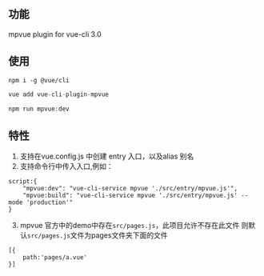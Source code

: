## 功能
mpvue plugin for vue-cli 3.0

## 使用
```
npm i -g @vue/cli
```
```js
vue add vue-cli-plugin-mpvue
```
```js
npm run mpvue:dev
```

## 特性
1. 支持在vue.config.js 中创建 entry 入口，以及alias 别名
2. 支持命令行中传入入口,例如：
```
script:{
    "mpvue:dev": "vue-cli-service mpvue './src/entry/mpvue.js'",
    "mpvue:build": "vue-cli-service mpvue './src/entry/mpvue.js' --mode 'production'"
}
```
3. mpvue 官方中的demo中存在`src/pages.js`，此项目允许不存在此文件
则默认`src/pages.js`文件为pages文件夹下面的文件
```
[{
    path:'pages/a.vue'
}]
```

